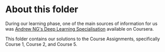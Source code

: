 # About this folder
During our learning phase, one of the main sources of information for us was [Andrew NG's Deep Learning Specialisation](https://www.coursera.org/specializations/deep-learning) available on Coursera.

This folder contains our solutions to the Course Assignments, specifically Course 1, Course 2, and Course 5.